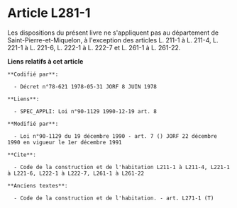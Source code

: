 # Article L281-1

Les dispositions du présent livre ne s'appliquent pas au département de Saint-Pierre-et-Miquelon, à l'exception des articles
L. 211-1 à L. 211-4, L. 221-1 à L. 221-6, L. 222-1 à L. 222-7 et L. 261-1 à L. 261-22.

**Liens relatifs à cet article**

	**Codifié par**:

	  - Décret n°78-621 1978-05-31 JORF 8 JUIN 1978

	**Liens**:

	  - SPEC_APPLI: Loi n°90-1129 1990-12-19 art. 8

	**Modifié par**:

	  - Loi n°90-1129 du 19 décembre 1990 - art. 7 () JORF 22 décembre 1990 en vigueur le 1er décembre 1991

	**Cite**:

	  - Code de la construction et de l'habitation L211-1 à L211-4, L221-1 à L221-6, L222-1 à L222-7, L261-1 à L261-22

	**Anciens textes**:

	  - Code de la construction et de l'habitation. - art. L271-1 (T)
